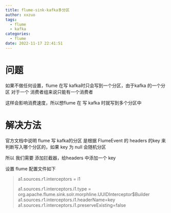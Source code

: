 ```yaml
---
title: flume-sink-kafka多分区
author: xxzuo
tags:
  - flume
  - kafka
categories:
  - flume
date: 2022-11-17 22:41:51
---
```


# 问题

如果不做任何设置，flume 在写 kafka时只会写到一个分区，由于kafka 的一个分区 对于一个 消费者组来说只能有一个消费者

这样会影响消费速度，所以想flume 在 写 kafka 时就写到多个分区中

# 解决方法



官方文档中说明 flume 写 kafka的分区 是根据 FlumeEvent 的 headers 的key 来判断写入哪个分区的，如果 key 为 null 会随机分区

所以 我们需要 添加拦截器，给headers 中添加一个 key

设置 flume 配置文件如下

> a1.sources.r1.interceptors = i1
>
> a1.sources.r1.interceptors.i1.type = org.apache.flume.sink.solr.morphline.UUIDInterceptor$Builder
> a1.sources.r1.interceptors.i1.headerName=key
> a1.sources.r1.interceptors.i1.preserveExisting=false
